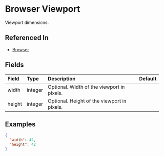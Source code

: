 
# Browser Viewport

Viewport dimensions.

## Referenced In

- [Browser](/docs/references/schemas/Browser)

## Fields

Field | Type | Description | Default
:-- | :-- | :-- | :--
width | integer | Optional. Width of the viewport in pixels. | 
height | integer | Optional. Height of the viewport in pixels. | 

## Examples

```json
{
  "width": 42,
  "height": 42
}
```

